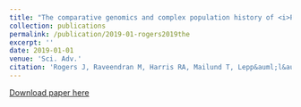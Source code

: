 ```yaml
---
title: "The comparative genomics and complex population history of <i>Papio</i> baboons"
collection: publications
permalink: /publication/2019-01-rogers2019the
excerpt: ''
date: 2019-01-01
venue: 'Sci. Adv.'
citation: 'Rogers J, Raveendran M, Harris RA, Mailund T, Lepp&auml;l&auml;, Athanasiadis G, ..., Zinner D, Roos C, Jolly CJ, Gibbs RA, Worley KC, Consortium BG (2019) The comparative genomics and complex population history of <i>Papio</i> baboons. <i>Sci. Adv.</i> 5(1) eaau6947.'
---
```

[Download paper here](http://vpejaver.github.io/files/2019-01-rogers2019the.pdf)

